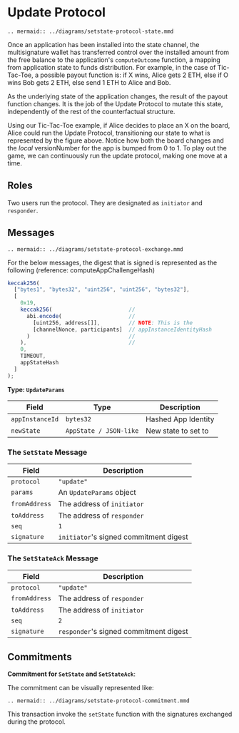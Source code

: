# Update Protocol

```eval_rst
.. mermaid:: ../diagrams/setstate-protocol-state.mmd
```

Once an application has been installed into the state channel, the multisignature wallet has transferred control over the installed amount from the free balance to the application's `computeOutcome` function, a mapping from application state to funds distribution. For example, in the case of Tic-Tac-Toe, a possible payout function is: if X wins, Alice gets 2 ETH, else if O wins Bob gets 2 ETH, else send 1 ETH to Alice and Bob.

As the underlying state of the application changes, the result of the payout function changes. It is the job of the Update Protocol to mutate this state, independently of the rest of the counterfactual structure.

Using our Tic-Tac-Toe example, if Alice decides to place an X on the board, Alice could run the Update Protocol, transitioning our state to what is represented by the figure above. Notice how both the board changes and the _local_ versionNumber for the app is bumped from 0 to 1. To play out the game, we can continuously run the update protocol, making one move at a time.

## Roles

Two users run the protocol. They are designated as `initiator` and `responder`.

## Messages

```eval_rst
.. mermaid:: ../diagrams/setstate-protocol-exchange.mmd
```

For the below messages, the digest that is signed is represented as the following (reference: computeAppChallengeHash)

```typescript
keccak256(
  ["bytes1", "bytes32", "uint256", "uint256", "bytes32"],
  [
    0x19,
    keccak256(                        //
      abi.encode(                     //
        [uint256, address[]],         // NOTE: This is the
        [channelNonce, participants]  // appInstanceIdentityHash
      )                               //
    ),                                //
    0,
    TIMEOUT,
    appStateHash
  ]
);
```

**Type: `UpdateParams`**

| Field           | Type                   | Description         |
| --------------- | ---------------------- | ------------------- |
| `appInstanceId` | `bytes32`              | Hashed App Identity |
| `newState`      | `AppState / JSON-like` | New state to set to |

### The **`SetState`** Message

| Field         | Description                             |
| ------------- | --------------------------------------- |
| `protocol`    | `"update"`                              |
| `params`      | An `UpdateParams` object                |
| `fromAddress` | The address of `initiator`             |
| `toAddress`   | The address of `responder`             |
| `seq`         | `1`                                     |
| `signature`   | `initiator`'s signed commitment digest |

### The **`SetStateAck`** Message

| Field         | Description                             |
| ------------- | --------------------------------------- |
| `protocol`    | `"update"`                              |
| `fromAddress` | The address of `responder`             |
| `toAddress`   | The address of `initiator`             |
| `seq`         | `2`                                     |
| `signature`   | `responder`'s signed commitment digest |

## Commitments

**Commitment for `SetState` and `SetStateAck`**:

The commitment can be visually represented like:

```eval_rst
.. mermaid:: ../diagrams/setstate-protocol-commitment.mmd
```

This transaction invoke the `setState` function with the signatures exchanged during the protocol.
